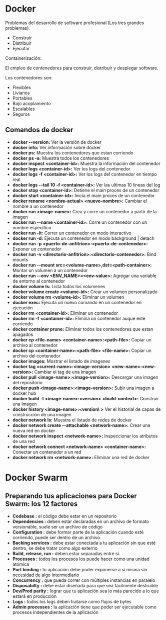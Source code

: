 # Docker

Problemas del desarrollo de software profesional (Los tres grandes problemas).

- Construir
- Distribuir
- Ejecutar

Containerización:

El empleo de contenedores para construir, distribuir y desplegar software.

Los contenedores son:

- Flexibles
- Livianos
- Portables
- Bajo acoplamiento
- Escalables
- Seguros

## Comandos de docker

- **docker --version:** Ver la versión de docker
- **docker info:** Ver información sobre docker
- **docker ps:** Muestra los contenedores que estan corriendo
- **docker ps -a:** Muestra todos los contenedores
- **docker inspect \<container-id\>:** Muestra la información del contenedor
- **docker logs \<container-id\>:** Ver los logs del contenedor
- **docker logs -f \<container-id\>:** Ver los logs del contenedor en tiempo real
- **docker logs --tail 10 -f \<container-id\>:** Ver las ultimas 10 lineas del log
- **docker stop \<container-id\>:** Detiene el main proces de un contenedor
- **docker start \<container-id\>:** Inicia el main proces de un contenedor
- **docker rename \<nombre-actual\> \<nuevo-nombre\>:** Cambiar el nombre a un contenedor
- **docker run \<image-name\>:** Crea y corre un contenedor a partir de la imagen
- **docker run --name \<container-id\>:** Corre un contenedor con un nombre especifico
- **docker run -it:** Correr un contenedor en modo interactivo 
- **docker run -d:** Ejecuta un contenedor en modo background | detach
- **docker run -p \<puerto-de-anfitrion\>:\<puerto-de-contenedor\>:** Exponer un contenedor
- **docker run -v \<directorio-anfitrion\>:\<directorio-contenedor\>:** Bind mounts
- **docker run --mount src=\<volume-name\>,dst=\<path-container\>:** Montar un volumen a un contenedor
- **docker run --env \<ENV_NAME\>=\<env-value\>:** Agregar una variable de entorno al contenedor
- **docker volume ls:** Lista todos los volumenes
- **docker volume create \<volume-id\>:** Crear un volumen personalizado
- **docker volume rm \<volume-id\>:** Eliminar un volumen
- **docker exec:** Ejecuta un nuevo comando en un contenedor en ejecución
- **docker rm \<container-id\>:** Eliminar un contenedor
- **docker rm -f \<container-id\>:** Elimina un contenedor auque este corriendo
- **docker container prune:** Eliminar todos los contenedores que estan apagados
- **docker cp \<file-name\> \<container-name\>:\<path-file\>:** Copiar un archivo al contenedor
- **docker cp \<container-name\>:\<path-file\> \<file-name\>:** Copiar un archivo del contenedor
- **docker images:** Mostrar el listado de imagenes
- **docker tag \<current-name\>:\<image-version\> \<new-name\>:\<new-version\>:** Cambiar el tag de una imagen
- **docker pull \<image-name\>:\<image-version\>:** Descargar una imagen del repositorio
- **docker push \<image-name\>:\<image-version\>:** Subir una imagen a docker hub
- **docker build -t \<image-name\>:\<version\> \<build-context\>:** Construir una imagen
- **docker history \<image-name\>:\<version\ >** Ver el historial de capas de construcción de una imagen
- **docker network ls:** Muestra el listado de redes de docker
- **docker network create --attachable \<network-name\>:** Crear una nueva red en docker
- **docker network inspect \<network-name\>:** Inspeccionar los atributos de una red
- **docker network connect \<network-name\> \<container-name\>:** Conectar un contenedor a un red
- **docker network rm \<network-name\>:** Eliminar una red de docker


# Docker Swarm

## Preparando tus aplicaciones para Docker Swarm: los 12 factores

- **Codebase :** el código debe estar en un repositorio
- **Dependencies :** deben estar declaradas en un archivo de formato versionable, suele ser un archivo de código
- **Configuration :** debe formar parte de la aplicación cuando esté corriendo, puede ser dentro de un archivo
- **Backing services :** debe estar conectada a tu aplicación sin que esté dentro, se debe tratar como algo externo
- **Build, release, run :** deben estar separadas entre sí.
- **Processes :** todos los procesos los puede hacer como una unidad atómica
- **Port binding :** tu aplicación debe poder exponerse a sí misma sin necesidad de algo intermediario
- **Concurrency :** que pueda correr con múltiples instancias en paralelo
- **Disposabilty :** debe estar diseñada para que sea fácilmente destruible
- **Dev/Prod parity :** lograr que tu aplicación sea lo más parecido a lo que estará en producción
- **Logs :** todos los logs deben tratarse como flujos de bytes
- **Admin processes :** la aplicación tiene que poder ser ejecutable como procesos independientes de la aplicación

